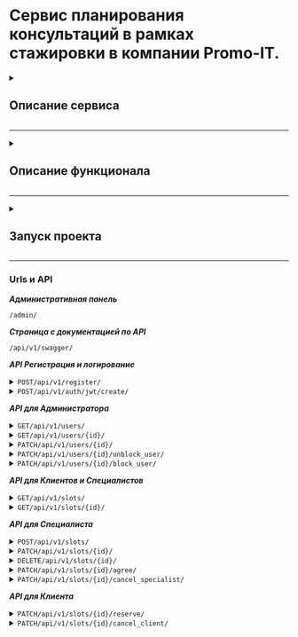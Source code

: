 # Сервис планирования консультаций в рамках стажировки в компании Promo-IT.

<details>
<summary>

## Описание сервиса
</summary>
Backend приложение, которое позволяет Клиентам планировать консультации с различными Специалистами.

</details>

---
<details>
<summary>

## Описание функционала
</summary>

1) Регистрация в роли Клиента или Специалиста;
2) Специалисты могут:
* просматривать своё расписание;
* соглашаться или отказываться с датой проведения консультации, что зарезервировал Клиент, при этому приходит уведомление на эл. почту Клиента;
* создавать слоты консультаций, причём нельзя создать слот с одинаковыми специалистами и датами начала - окончания.
3) Клиенты могут:
* выбирать свободный слот для консультации;
* до того как Специалист согласовал консультацию, Клиент может отказаться от консультации и написать комментарий, при этому приходит уведомление на эл. почту Специалисту;
* видеть только зарезервированные собой и свободные консультации;
4) Администраторы могу:
* заблокировать или разблокировать пользователя;
* получить список всех пользователей;
* редактировать данные пользователей.

</details>

---
<details>
<summary>

## Запуск проекта
</summary>

### 1. Клонирование репозиторий
```bash
git clone https://github.com/Hashtagich/Consultation_planner.git
```

### 2. Установка переменных окружения
***В корене проекта заполняем файл template.db.env и переименовываем его в db.env или просто создаём файл db.env и заполняем его***
```bash
POSTGRES_DB=Например, db
POSTGRES_USER=Например, db
POSTGRES_PASSWORD=Например, db
```

***В папке backend заполняем файл template.env и переименовываем его в .env или просто создаём файл .env и заполняем его***
 ```bash
 SECRET_KEY='Ваш секретный ключ проекта'
 DEBUG=Булевое значение True или False
 ALLOWED_HOSTS='Разрешенные хосты'
 LANGUAGE_CODE='Язык, например, ru'
 TIME_ZONE='Временная зона, например, UTC'

 DB_NAME='Имя Базы данных (БД), например, db'
 DB_LOGIN='Логин БД, например, db'
 DB_PASS='Пароль БД, например, db'
 DB_HOST='Хост БД, например, db'
 DB_PORT='Порт БД, например, 5432'
 
 EMAIL_BACKEND='Сервис для почты, например, django.core.mail.backends.smtp.EmailBackend'
 EMAIL_HOST='Хост почты, например для gmail smtp.gmail.com или smtp.mail.ru для mail'
 EMAIL_PORT=Порт почты, например, 587
 DEFAULT_FROM_EMAIL='Почта с которой будет отправлять письма youremail@gmail.com если выбрали smtp.gmail.com'
 EMAIL_USE_TLS=Булевое значение True или False причём EMAIL_USE_TLS не равен EMAIL_USE_SSL
 EMAIL_USE_SSL=Булевое значение True или False причём EMAIL_USE_TLS не равен EMAIL_USE_SSL
 EMAIL_HOST_PASSWORD='Пароль для внешнего приложения для доступа к почте, подробнее тут https://help.mail.ru/mail/security/protection/external/'
 NOTIFICATION_EMAIL='Перечень почт куда будут отправлять письма, пишите через пробел, можно указать одну'

 CELERY_BROKER_URL='URL-адрес брокера сообщений, например,redis://localhost:6379'
 CELERY_RESULT_BACKEND='Место хранения результатов выполнения задач, например,redis://localhost:6379'
 CELERY_ACCEPT_CONTENT='Список форматов, которые Celery будет принимать в качестве контента для задач, например,application/json'
 CELERY_TASK_SERIALIZER='Сериализатор, который будет использоваться для сериализации задач перед их отправкой, например,json'
 CELERY_RESULT_SERIALIZER='Сериализатор, который будет использоваться для сериализации результатов задач, например,json'
 ```

### 3. Сборка и запуск контейнеров
```bash
docker-compose up --build -d
```

### 4. Инициализация БД (Создание ролей для пользователей)
```bash
docker-compose exec web python manage.py initialize_db
```

### 5. Создание суперпользователя. Для роли Администратора указать id роли 1.
```bash
docker-compose exec web python manage.py createsuperuser
```

</details>

___

### Urls и API

***Административная панель***

<code>/admin/</code>

***Страница с документацией по API***

<code>/api/v1/swagger/</code>

***API Регистрация и логирование***
<details>
<summary><code>POST/api/v1/register/</code></summary>

*Регистрация пользователя. Необходимо ввести фамилию, имя, отчество, роль, почту и пароль. Пароль должен быть не менее 8 символов и содержать минимум одну строчную латинскую букву и цифры.*

```
{
  "first_name": "string",
  "last_name": "string",
  "middle_name": "string",
  "email": "user@example.com",
  "role": 0,
  "password": "string"
}
```

</details>
<details>
<summary><code>POST/api/v1/auth/jwt/create/</code></summary>

*Логирование пользователя и генерация токена. Необходимо ввести почту и пароль пользователя.*

```
{
  "email": "string",
  "password": "string"
}
```

</details>

***API для Администратора***
<details>
<summary><code>GET/api/v1/users/</code></summary>

*Получение списка всех пользователей*
```
[
  {
    "id": 0,
    "first_name": "string",
    "last_name": "string",
    "middle_name": "string",
    "role": "",
    "phone": "string",
    "email": "user@example.com",
    "is_staff": true,
    "is_active": true,
    "is_blocked": true
  }
]
```
</details>
<details>
<summary><code>GET/api/v1/users/{id}/</code></summary>

*Получение информации о пользователе через его id*

```
{
  "id": 0,
  "first_name": "string",
  "last_name": "string",
  "middle_name": "string",
  "role": "",
  "phone": "string",
  "email": "user@example.com",
  "is_staff": true,
  "is_active": true,
  "is_blocked": true
}
```

</details>
<details>
<summary><code>PATCH/api/v1/users/{id}/</code></summary>

*Редактирования конкретного пользователя по ID*

```
{
  "first_name": "string",
  "last_name": "string",
  "middle_name": "string",
  "role": 0,
  "is_staff": true,
  "is_active": true,
  "is_blocked": true
}
```

</details>
<details>
<summary><code>PATCH/api/v1/users/{id}/unblock_user/</code></summary>

*Разблокировка пользователя*

</details>
<details>
<summary><code>PATCH/api/v1/users/{id}/block_user/</code></summary>

*Блокировка пользователя*

</details>


***API для Клиентов и Специалистов***
<details>
<summary><code>GET/api/v1/slots/</code></summary>

*Получение всех слотов, для каждой роли свои слоты, сортировка по статусам*

```
[
  {
    "specialist": 0,
    "start_time": "2024-10-08T17:41:48.229Z",
    "end_time": "2024-10-08T17:41:48.229Z",
    "context": "string",
    "cost": "35.",
    "status": "free",
    "client": 0
  }
]
```

</details>
<details>
<summary><code>GET/api/v1/slots/{id}/</code></summary>

*Получение слота по id, для каждой роли свой слот, сортировка по статусу*

```
{
  "specialist": 0,
  "start_time": "2024-10-08T17:42:00.697Z",
  "end_time": "2024-10-08T17:42:00.697Z",
  "context": "string",
  "cost": "295",
  "status": "free",
  "client": 0
}
```

</details>

***API для Специалиста***

<details>
<summary><code>POST/api/v1/slots/</code></summary>

*Создание слота*

```
{
  "start_time": "2024-10-08T17:11:51.489Z",
  "end_time": "2024-10-08T17:11:51.489Z",
  "context": "string",
  "cost": "93"
}
```

</details>
<details>
<summary><code>PATCH/api/v1/slots/{id}/</code></summary>

*Редактирование слота*

```
{
  "start_time": "2024-10-08T17:29:06.627Z",
  "end_time": "2024-10-08T17:29:06.627Z",
  "context": "string",
  "cost": "-719"
}
```

</details>
<details>
<summary><code>DELETE/api/v1/slots/{id}/</code></summary>

*Удаление слота*

</details>
<details>
<summary><code>PATCH/api/v1/slots/{id}/agree/</code></summary>

*Согласование слота, который зарезервировал Клиент, Специалистом и отправка письма-уведомления Клиенту*
</details>
<details>
<summary><code>PATCH/api/v1/slots/{id}/cancel_specialist/</code></summary>

*Отказ в согласовании слота, который зарезервировал Клиент, Специалистом и отправка письма-уведомления Клиенту*

</details>

***API для Клиента***
<details>
<summary><code>PATCH/api/v1/slots/{id}/reserve/</code></summary>

*Резервирование слота Клиентом*

</details>
<details>
<summary><code>PATCH/api/v1/slots/{id}/cancel_client/</code></summary>

*Отмена резервирования слота Клиентом и написание комментария. Поля client и slot заполняется автоматически и указывается текущий слот и Клиент, text необязательное поле, reason выбирается из списка, в случаи не заполнения будет причина "Форс-мажор"*

```
{
  "reason": "None",
  "text": "string",
  "client": 0,
  "slot": 0
}
```

</details>
